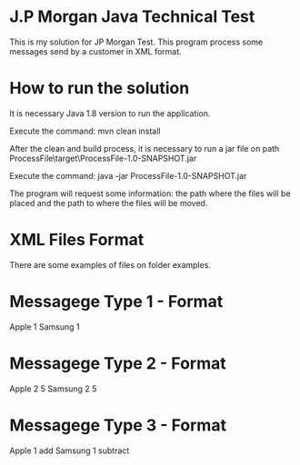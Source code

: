 # J.P Morgan Java Technical Test

This is my solution for JP Morgan Test. This program process some messages send by a customer in XML format.

# How to run the solution

It is necessary Java 1.8 version to run the application.

Execute the command: mvn clean install

After the clean and build process, it is necessary to run a jar file on path ProcessFile\target\ProcessFile-1.0-SNAPSHOT.jar

Execute the command: java -jar ProcessFile-1.0-SNAPSHOT.jar

The program will request some information: the path where the files will be placed and the path to where the files will be moved.

# XML Files Format

There are some examples of files on folder examples.

# Messagege Type 1 - Format

<?xml version="1.0"?>
<Purchases>
	<Purchase>
		<productType>Apple</productType>
		<value>1</value>
	</Purchase>
	<Purchase>
		<productType>Samsung</productType>
		<value>1</value>
	</Purchase>
</Purchases>

# Messagege Type 2 - Format

<?xml version="1.0"?>
<Purchases>
	<Purchase>
		<productType>Apple</productType>
		<value>2</value>
		<occurrenses>5</occurrenses>
	</Purchase>
	<Purchase>
		<productType>Samsung</productType>
		<value>2</value>
		<occurrenses>5</occurrenses>
	</Purchase>
</Purchases>

# Messagege Type 3 - Format

<?xml version="1.0"?>
<Purchases>
	<Purchase>
		<productType>Apple</productType>
		<value>1</value>
		<action>add</action>
	</Purchase>
	<Purchase>
		<productType>Samsung</productType>
		<value>1</value>
		<action>subtract</action>
	</Purchase>
</Purchases>
